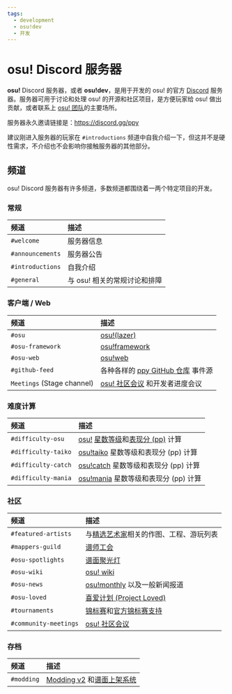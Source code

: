 ```yaml
---
tags:
  - development
  - osu!dev
  - 开发
---
```


# osu! Discord 服务器

**osu!** Discord 服务器，或者 **osu!dev**，是用于开发的 osu! 的官方 [Discord](https://discord.com/) 服务器。服务器可用于讨论和处理 osu! 的开源和社区项目，是方便玩家给 osu! 做出贡献，或者联系上 [osu! 团队](/wiki/People/osu!_team)的主要场所。

服务器永久邀请链接是：<https://discord.gg/ppy>

建议刚进入服务器的玩家在 `#introductions` 频道中自我介绍一下，但这并不是硬性需求，不介绍也不会影响你接触服务器的其他部分。

## 频道

osu! Discord 服务器有许多频道，多数频道都围绕着一两个特定项目的开发。

### 常规

| 频道 | 描述 |
| :-- | :-- |
| `#welcome` | 服务器信息 |
| `#announcements` | 服务器公告 |
| `#introductions` | 自我介绍 |
| `#general` | 与 osu! 相关的常规讨论和排障 |

### 客户端 / Web

| 频道 | 描述 |
| :-- | :-- |
| `#osu` | [osu!(lazer)](/wiki/Client/Release_stream/Lazer) |
| `#osu-framework` | [osu!framework](https://github.com/ppy/osu-framework) |
| `#osu-web` | [osu!web](https://github.com/ppy/osu-web) |
| `#github-feed` | 各种各样的 [ppy GitHub 仓库](https://github.com/ppy) 事件源 |
| `Meetings` (Stage channel) | [osu! 社区会议](/wiki/Community/osu!_community_meetings) 和开发者进度会议 |

### 难度计算

| 频道 | 描述 |
| :-- | :-- |
| `#difficulty-osu` | [osu!](/wiki/Game_mode/osu!) [星数等级](/wiki/Beatmap/Star_rating)和[表现分 (pp)](/wiki/Performance_points) 计算 |
| `#difficulty-taiko` | [osu!taiko](/wiki/Game_mode/osu!taiko) 星数等级和表现分 (pp) 计算 |
| `#difficulty-catch` | [osu!catch](/wiki/Game_mode/osu!catch) 星数等级和表现分 (pp) 计算 |
| `#difficulty-mania` | [osu!mania](/wiki/Game_mode/osu!mania) 星数等级和表现分 (pp) 计算 |

### 社区

| 频道 | 描述 |
| :-- | :-- |
| `#featured-artists` | 与[精选艺术家](/wiki/People/Featured_Artists)相关的作图、工程、游玩列表 |
| `#mappers-guild` | [谱师工会](/wiki/Community/Mappers_Guild) |
| `#osu-spotlights` | [谱面聚光灯](/wiki/Beatmap_Spotlights) |
| `#osu-wiki` | [osu! wiki](/wiki/osu!_wiki) |
| `#osu-news` | [osu!monthly](/wiki/Community/osu!monthly) 以及一般新闻报道 |
| `#osu-loved` | [喜爱计划 (Project Loved)](/wiki/Community/Project_Loved) |
| `#tournaments` | [锦标赛](/wiki/Tournaments)和[官方锦标赛支持](/wiki/Tournaments/Official_support) |
| `#community-meetings` | [osu! 社区会议](/wiki/Community/osu!_community_meetings) |

### 存档

| 频道 | 描述 |
| :-- | :-- |
| `#modding` | [Modding v2](/wiki/Beatmap_discussion) 和[谱面上架系统](/wiki/Beatmap_ranking_procedure) |
